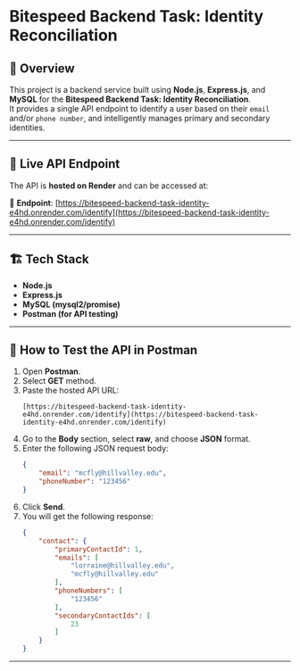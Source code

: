 # Bitespeed Backend Task: Identity Reconciliation

## 📌 Overview

This project is a backend service built using **Node.js**, **Express.js**, and **MySQL** for the **Bitespeed Backend Task: Identity Reconciliation**.  
It provides a single API endpoint to identify a user based on their `email` and/or `phone number`, and intelligently manages primary and secondary identities.

---

## 🚀 Live API Endpoint

The API is **hosted on Render** and can be accessed at:

🔗 **Endpoint**: [https://bitespeed-backend-task-identity-e4hd.onrender.com/identify](https://bitespeed-backend-task-identity-e4hd.onrender.com/identify)

---

## 🏗️ Tech Stack

- **Node.js**
- **Express.js**
- **MySQL (mysql2/promise)**
- **Postman (for API testing)**

---

## 📌 How to Test the API in Postman

1. Open **Postman**.
2. Select **GET** method.
3. Paste the hosted API URL:  
   ```
   [https://bitespeed-backend-task-identity-e4hd.onrender.com/identify](https://bitespeed-backend-task-identity-e4hd.onrender.com/identify)
   ```
4. Go to the **Body** section, select **raw**, and choose **JSON** format.
5. Enter the following JSON request body:
   ```json
   {
       "email": "mcfly@hillvalley.edu",
       "phoneNumber": "123456"
   }
   ```
6. Click **Send**.
7. You will get the following response:
   ```json
   {
       "contact": {
           "primaryContactId": 1,
           "emails": [
               "lorraine@hillvalley.edu",
               "mcfly@hillvalley.edu"
           ],
           "phoneNumbers": [
               "123456"
           ],
           "secondaryContactIds": [
               23
           ]
       }
   }
   ```

---
